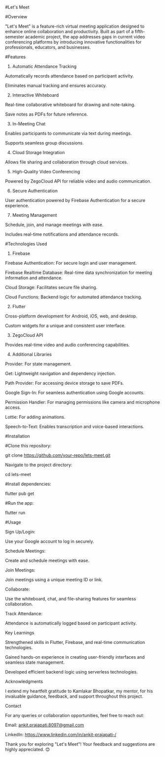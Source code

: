 #Let's Meet

#Overview

"Let's Meet" is a feature-rich virtual meeting application designed to enhance online collaboration and productivity. Built as part of a fifth-semester academic project, the app addresses gaps in current video conferencing platforms by introducing innovative functionalities for professionals, educators, and businesses.

#Features

1. Automatic Attendance Tracking

Automatically records attendance based on participant activity.

Eliminates manual tracking and ensures accuracy.

2. Interactive Whiteboard

Real-time collaborative whiteboard for drawing and note-taking.

Save notes as PDFs for future reference.

3. In-Meeting Chat

Enables participants to communicate via text during meetings.

Supports seamless group discussions.

4. Cloud Storage Integration

Allows file sharing and collaboration through cloud services.

5. High-Quality Video Conferencing

Powered by ZegoCloud API for reliable video and audio communication.

6. Secure Authentication

User authentication powered by Firebase Authentication for a secure experience.

7. Meeting Management

Schedule, join, and manage meetings with ease.

Includes real-time notifications and attendance records.

#Technologies Used

1. Firebase

Firebase Authentication: For secure login and user management.

Firebase Realtime Database: Real-time data synchronization for meeting information and attendance.

Cloud Storage: Facilitates secure file sharing.

Cloud Functions: Backend logic for automated attendance tracking.

2. Flutter

Cross-platform development for Android, iOS, web, and desktop.

Custom widgets for a unique and consistent user interface.

3. ZegoCloud API

Provides real-time video and audio conferencing capabilities.

4. Additional Libraries

Provider: For state management.

Get: Lightweight navigation and dependency injection.

Path Provider: For accessing device storage to save PDFs.

Google Sign-In: For seamless authentication using Google accounts.

Permission Handler: For managing permissions like camera and microphone access.

Lottie: For adding animations.

Speech-to-Text: Enables transcription and voice-based interactions.

#Installation

#Clone this repository:

git clone https://github.com/your-repo/lets-meet.git

Navigate to the project directory:

cd lets-meet

#Install dependencies:

flutter pub get

#Run the app:

flutter run

#Usage

Sign Up/Login:

Use your Google account to log in securely.

Schedule Meetings:

Create and schedule meetings with ease.

Join Meetings:

Join meetings using a unique meeting ID or link.

Collaborate:

Use the whiteboard, chat, and file-sharing features for seamless collaboration.

Track Attendance:

Attendance is automatically logged based on participant activity.

Key Learnings

Strengthened skills in Flutter, Firebase, and real-time communication technologies.

Gained hands-on experience in creating user-friendly interfaces and seamless state management.

Developed efficient backend logic using serverless technologies.

Acknowledgments

I extend my heartfelt gratitude to Kamlakar Bhopatkar, my mentor, for his invaluable guidance, feedback, and support throughout this project.

Contact

For any queries or collaboration opportunities, feel free to reach out:

Email: ankit.prajapati.8097@gmail.com

LinkedIn: https://www.linkedin.com/in/ankit-prajapati-/

Thank you for exploring "Let's Meet"! Your feedback and suggestions are highly appreciated. 😊

